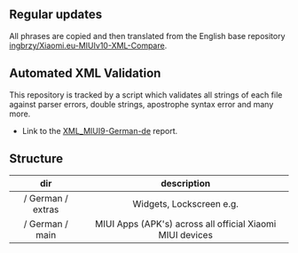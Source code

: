 ## Regular updates

All phrases are copied and then translated from the English base repository [ingbrzy/Xiaomi.eu-MIUIv10-XML-Compare](https://github.com/ingbrzy/Xiaomi.eu-MIUIv10-XML-Compare).

## Automated XML Validation

This repository is tracked by a script which validates all strings of each file against parser errors, double strings, apostrophe syntax error and many more.

- Link to the [XML_MIUI9-German-de](https://translators.xiaomi.eu/XML_MIUI9-German-de.html) report.

## Structure

dir | description
:------------: | :------------:
/ German / extras | Widgets, Lockscreen e.g.
/ German / main | MIUI Apps (APK's) across all official Xiaomi MIUI devices
